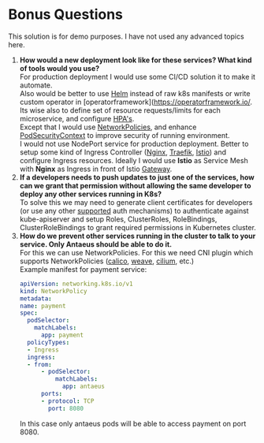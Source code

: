 # Bonus Questions

This solution is for demo purposes. I have not used any advanced topics here.

1. **How would a new deployment look like for these services? What kind of tools would you use?**  
    For production deployment I would use some CI/CD solution it to make it automate.  
    Also would be better to use [Helm](https://helm.sh/) instead of raw k8s manifests or write custom operator in [operatorframework](https://operatorframework.io/.  
    Its wise also to define set of resource requests/limits for each microservice, and configure [HPA's](https://kubernetes.io/docs/tasks/run-application/horizontal-pod-autoscale/).  
    Except that I would use [NetworkPolicies](https://kubernetes.io/docs/concepts/services-networking/network-policies/), and enhance [PodSecurityContext](https://kubernetes.io/docs/tasks/configure-pod-container/security-context/) to improve security of running environment.  
    I would not use NodePort service for production deployment. Better to setup some kind of Ingress Controller ([Nginx](https://kubernetes.github.io/ingress-nginx/), [Traefik](https://traefik.io/), [Istio](https://istio.io/)) and configure Ingress resources. Ideally I would use **Istio** as Service Mesh with **Nginx** as Ingress in front of Istio [Gateway](https://istio.io/latest/docs/reference/config/networking/gateway/).
1. **If a developers needs to push updates to just one of the services, how can we grant that permission without allowing the same developer to deploy any other services running in K8s?**  
    To solve this we may need to generate client certificates for developers (or use any other [supported](https://kubernetes.io/docs/reference/access-authn-authz/authentication/) auth mechanisms) to authenticate against kube-apiserver and setup Roles, ClusterRoles, RoleBindings, ClusterRoleBindings to grant required permissions in Kubernetes cluster.
1. **How do we prevent other services running in the cluster to talk to your service. Only Antaeus should be able to do it.**  
    For this we can use NetworkPolicies. For this we need CNI plugin which supports NetworkPolicies ([calico](https://www.tigera.io/project-calico/), [weave](https://www.weave.works/docs/net/latest/overview/), [cilium](https://cilium.io/), etc.)  
    Example manifest for payment service:
    ```yaml
    apiVersion: networking.k8s.io/v1
    kind: NetworkPolicy
    metadata:
    name: payment
    spec:
      podSelector:
        matchLabels:
          app: payment
      policyTypes:
      - Ingress
      ingress:
      - from:
          - podSelector:
              matchLabels:
                app: antaeus
          ports:
          - protocol: TCP
            port: 8080
    ```
    In this case only antaeus pods will be able to access payment on port 8080.